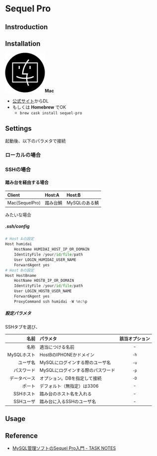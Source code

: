 # Sequel Pro
## Instroduction

## Installation
<img src="../99.images/icon_mac_bkc.png"><strong>Mac</strong>
- [公式サイト](http://www.sequelpro.com/)からDL
- もしくは **Homebrew** でOK
	* `brew cask install sequel-pro`

## Settings
起動後、以下のパラメタで接続
### ローカルの場合

### SSHの場合
#### 踏み台を経由する場合
| Client | Host:A  | Host:B|
| :--- | :------ |:--|
|Mac(SequelPro)|踏み台鯖|MySQLのある鯖|

みたいな場合
##### .ssh/config
```py
# Host Aの設定
Host humidai
	HostName HUMIDAI_HOST_IP_OR_DOMAIN
	IdentityFile /your/id/file/path
	User LOGIN_HUMIDAI_USER_NAME
	ForwardAgent yes
# Host Bの設定
Host HostBname
	HostName HOSTB_IP_OR_DOMAIN
	IdentityFile /your/id/file/path
	User LOGIN_HOSTB_USER_NAME
	ForwardAgent yes
	ProxyCommand ssh humidai -W %n:%p
```
##### 設定パラメタ
SSHタブを選び、

|名前|パラメタ|該当オプション|
|--:|:--|:--:|
|名称|適当につける名前|-|
|MySQLホスト|HostBのIPHONEかドメイン|`-h`|
|ユーザ名|MySQLにログインする際のユーザ名|`-u`|
|パスワード|MySQLにログインする際のパスワード|`-p`|
|データベース|オプション。DBを指定して接続|`-D`|
|ポート|デフォルト（無指定）は3306|-|
|SSHホスト|踏み台のホスト名を入れる|-|
|SSHユーザ|踏み台に入るSSHのユーザ名|-|



## Usage

## Reference
- [MySQL管理ソフトのSequel Pro入門 - TASK NOTES](http://www.task-notes.com/entry/20150131/1422699221)
